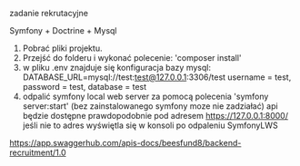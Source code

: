 zadanie rekrutacyjne

Symfony + Doctrine + Mysql


1. Pobrać pliki projektu.
2. Przejść do folderu i wykonać polecenie: 'composer install'
3. w pliku .env znajduje się konfiguracja bazy mysql: DATABASE_URL=mysql://test:test@127.0.0.1:3306/test 
    username = test, password = test, database = test
4. odpalić symfony local web server za pomocą polecenia 'symfony server:start' (bez zainstalowanego symfony moze nie zadziałać)
    api będzie dostępne prawdopodobnie pod adresem https://127.0.0.1:8000/ jeśli nie to adres wyświętla się w konsoli po odpaleniu SymfonyLWS

https://app.swaggerhub.com/apis-docs/beesfund8/backend-recruitment/1.0
